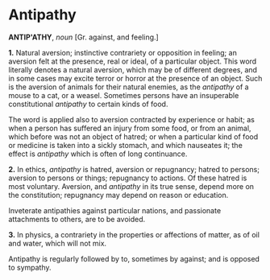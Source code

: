 # Antipathy

**ANTIP'ATHY**, _noun_ \[Gr. against, and feeling.\]

**1.** Natural aversion; instinctive contrariety or opposition in feeling; an aversion felt at the presence, real or ideal, of a particular object. This word literally denotes a natural aversion, which may be of different degrees, and in some cases may excite terror or horror at the presence of an object. Such is the aversion of animals for their natural enemies, as the _antipathy_ of a mouse to a cat, or a weasel. Sometimes persons have an insuperable constitutional _antipathy_ to certain kinds of food.

The word is applied also to aversion contracted by experience or habit; as when a person has suffered an injury from some food, or from an animal, which before was not an object of hatred; or when a particular kind of food or medicine is taken into a sickly stomach, and which nauseates it; the effect is _antipathy_ which is often of long continuance.

**2.** In ethics, _antipathy_ is hatred, aversion or repugnancy; hatred to persons; aversion to persons or things; repugnancy to actions. Of these hatred is most voluntary. Aversion, and _antipathy_ in its true sense, depend more on the constitution; repugnancy may depend on reason or education.

Inveterate antipathies against particular nations, and passionate attachments to others, are to be avoided.

**3.** In physics, a contrariety in the properties or affections of matter, as of oil and water, which will not mix.

Antipathy is regularly followed by to, sometimes by against; and is opposed to sympathy.